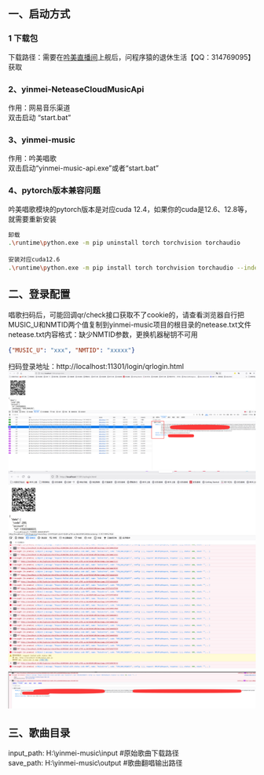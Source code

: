 ## 一、启动方式
### 1 下载包
下载路径：需要在[吟美直播间](http://live.bilibili.com/3033646)上舰后，问程序猿的退休生活【QQ：314769095】获取  
### 2、yinmei-NeteaseCloudMusicApi
作用：网易音乐渠道    
双击启动 “start.bat”   
### 3、yinmei-music
作用：吟美唱歌  
双击启动“yinmei-music-api.exe”或者“start.bat”
### 4、pytorch版本兼容问题
吟美唱歌模块的pytorch版本是对应cuda 12.4，如果你的cuda是12.6、12.8等，就需要重新安装  
```bash
卸载
.\runtime\python.exe -m pip uninstall torch torchvision torchaudio

安装对应cuda12.6
.\runtime\python.exe -m pip install torch torchvision torchaudio --index-url https://download.pytorch.org/whl/cu126
```

## 二、登录配置
唱歌扫码后，可能回调qr/check接口获取不了cookie的，请查看浏览器自行把MUSIC_U和NMTID两个值复制到yinmei-music项目的根目录的netease.txt文件  
netease.txt内容格式：缺少NMTID参数，更换机器秘钥不可用  
```json
{"MUSIC_U": "xxx", "NMTID": "xxxxx"}
```
扫码登录地址：http://localhost:11301/login/qrlogin.html  
![1.png](images/yinmei-music/1.png)  
![2.png](images/yinmei-music/2.png)  
![3.png](images/yinmei-music/3.png)  

## 三、歌曲目录
input_path: H:\yinmei-music\input  #原始歌曲下载路径  
save_path: H:\yinmei-music\output  #歌曲翻唱输出路径  